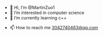 - 👋 Hi, I’m @MartinZuo1
- 👀 I’m interested in computer science
- 🌱 I’m currently learning c++
<!---
- 💞️ I’m looking to collaborate on ...
--->
- 📫 How to reach me 3042740463@qq.com

<!---
MartinZuo1/MartinZuo1 is a ✨ special ✨ repository because its `README.md` (this file) appears on your GitHub profile.
You can click the Preview link to take a look at your changes.
--->
